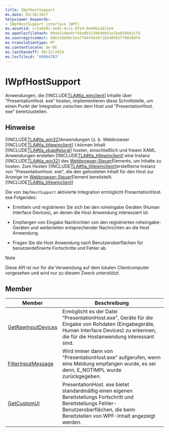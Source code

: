 ```yaml
---
title: IWpfHostSupport
ms.date: 03/30/2017
helpviewer_keywords:
- IWpfHostSupport interface [WPF]
ms.assetid: cc5a0281-de81-4cc1-87e4-0e46b1a811e9
ms.openlocfilehash: 994e5146e9cf49a9b31396d0b51e7be83bbb3cfb
ms.sourcegitcommit: 68653db98c5ea7744fd438710248935f70020dfb
ms.translationtype: MT
ms.contentlocale: de-DE
ms.lasthandoff: 08/22/2019
ms.locfileid: "69964783"
---
```

# <a name="iwpfhostsupport"></a>IWpfHostSupport
Anwendungen, die [!INCLUDE[TLA#tla_winclient](../../../../includes/tlasharptla-winclient-md.md)] Inhalte über "PresentationHost. exe" hosten, implementieren diese Schnittstelle, um einen Punkt der Integration zwischen dem Host und "PresentationHost. exe" bereitzustellen.  
  
## <a name="remarks"></a>Hinweise  
 [!INCLUDE[TLA#tla_win32](../../../../includes/tlasharptla-win32-md.md)]Anwendungen (z. b. Webbrowser [!INCLUDE[TLA#tla_titlewinclient](../../../../includes/tlasharptla-titlewinclient-md.md)] ) können Inhalt [!INCLUDE[TLA#tla_xbap#plural](../../../../includes/tlasharptla-xbapsharpplural-md.md)] hosten, einschließlich und freiem XAML. Anwendungen erstellen [!INCLUDE[TLA#tla_titlewinclient](../../../../includes/tlasharptla-titlewinclient-md.md)] eine Instanz [!INCLUDE[TLA#tla_win32](../../../../includes/tlasharptla-win32-md.md)] des [Webbrowser-Steuer](https://go.microsoft.com/fwlink/?LinkId=97911)Elements, um Inhalte zu hosten. Zum Hosten [!INCLUDE[TLA#tla_titlewinclient](../../../../includes/tlasharptla-titlewinclient-md.md)]erstellteine Instanz von "PresentationHost. exe", die den gehosteten Inhalt für den Host zur Anzeige im [Webbrowser-Steuer](https://go.microsoft.com/fwlink/?LinkId=97911)Element bereitstellt. [!INCLUDE[TLA#tla_titlewinclient](../../../../includes/tlasharptla-titlewinclient-md.md)]  
  
 Die von `IWpfHostSupport` aktivierte Integration ermöglicht PresentationHost. exe Folgendes:  
  
- Ermitteln und registrieren Sie sich bei den roheingabe Geräten (Human Interface Devices), an denen die Host Anwendung interessiert ist.  
  
- Empfangen von Eingabe Nachrichten von den registrierten roheingabe-Geräten und weiterleiten entsprechender Nachrichten an die Host Anwendung.  
  
- Fragen Sie die Host Anwendung nach Benutzeroberflächen für benutzerdefinierte Fortschritte und Fehler ab.  
  
> [!NOTE]
> Diese API ist nur für die Verwendung auf dem lokalen Clientcomputer vorgesehen und wird nur zu diesem Zweck unterstützt.  
  
## <a name="members"></a>Member  
  
|Member|Beschreibung|  
|------------|-----------------|  
|[GetRawInputDevices](getrawinputdevices.md)|Ermöglicht es der Datei "PresentationHost.exe", Geräte für die Eingabe von Rohdaten (Eingabegeräte, Human Interface Devices) zu erkennen, die für die Hostanwendung interessant sind.|  
|[FilterInputMessage](filterinputmessage.md)|Wird immer dann von "PresentationHost.exe" aufgerufen, wenn eine Meldung empfangen wurde, es sei denn, E_NOTIMPL wurde zurückgegeben.|  
|[GetCustomUI](getcustomui.md)|PresentationHost. exe bietet standardmäßig einen eigenen Bereitstellungs Fortschritt und Bereitstellungs Fehler-Benutzeroberflächen, die beim Bereitstellen von WPF-Inhalt angezeigt werden.|
